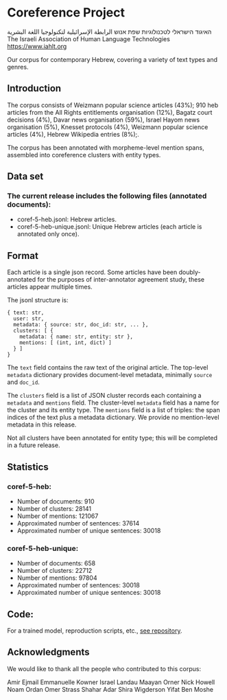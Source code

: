 # Coreference Project

האיגוד הישראלי לטכנולוגיות שפת אנוש
الرابطة الإسرائيلية لتكنولوجيا اللغة البشرية
The Israeli Association of Human Language Technologies
https://www.iahlt.org

Our corpus for contemporary Hebrew, covering a variety of text types and genres.

## Introduction

The corpus consists of Weizmann popular science articles  (43%); 910 heb articles from the All Rights
entitlements organisation  (12%), Bagatz court decisions (4%), Davar news
organisation (59%), Israel Hayom news organisation (5%), Knesset protocols
(4%), Weizmann popular science articles (4%), Hebrew Wikipedia entries (8%);.

The corpus has been annotated with morpheme-level mention spans,
assembled into coreference clusters with entity types.

## Data set

### The current release includes the following files (annotated documents):
- coref-5-heb.jsonl: Hebrew articles.
- coref-5-heb-unique.jsonl: Unique Hebrew articles (each article is annotated only once).

## Format

Each article is a single json record. Some articles have been doubly-annotated
for the purposes of inter-annotator agreement study, these articles appear
multiple times.

The jsonl structure is:
```
{ text: str, 
  user: str,
  metadata: { source: str, doc_id: str, ... },
  clusters: [ {
    metadata: { name: str, entity: str }, 
    mentions: [ (int, int, dict) ]
  } ]
}
```

The `text` field contains the raw text of the original article. The top-level
`metadata` dictionary provides document-level metadata, minimally `source` and
`doc_id`.

The `clusters` field is a list of JSON cluster records each containing a
`metadata` and `mentions` field. The cluster-level `metadata` field has a name
for the cluster and its entity type. The `mentions` field is a list of triples:
the span indices of the text plus a metadata dictionary. We provide no
mention-level metadata in this release.

Not all clusters have been annotated for entity type; this will be completed in
a future release.

## Statistics
### coref-5-heb:
- Number of documents: 910
- Number of clusters: 28141
- Number of mentions: 121067
- Approximated number of sentences: 37614
- Approximated number of unique sentences: 30018

### coref-5-heb-unique:
- Number of documents: 658
- Number of clusters: 22712
- Number of mentions: 97804
- Approximated number of sentences: 30018
- Approximated number of unique sentences: 30018

## Code:
For a trained model, reproduction scripts, etc., [see repository](https://github.com/IAHLT/hebrew_coref).

## Acknowledgments

We would like to thank all the people who contributed to this corpus:

Amir Ejmail
Emmanuelle Kowner
Israel Landau
Maayan Orner
Nick Howell
Noam Ordan
Omer Strass
Shahar Adar
Shira Wigderson
Yifat Ben Moshe
